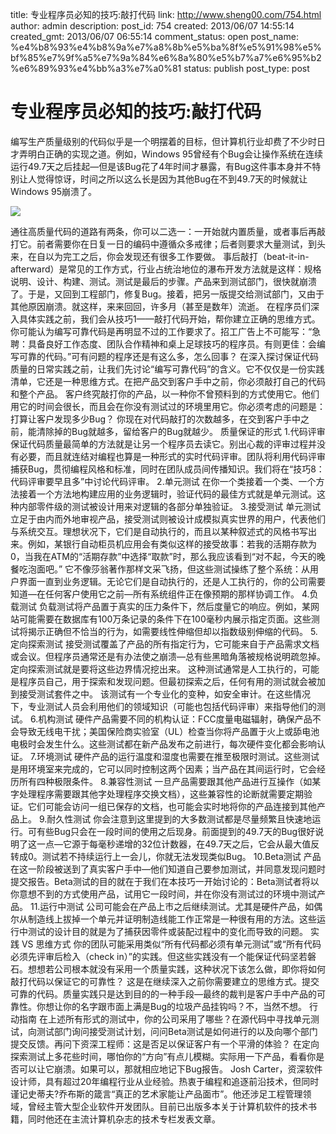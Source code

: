title: 专业程序员必知的技巧:敲打代码
link: http://www.sheng00.com/754.html
author: admin
description: 
post_id: 754
created: 2013/06/07 14:55:14
created_gmt: 2013/06/07 06:55:14
comment_status: open
post_name: %e4%b8%93%e4%b8%9a%e7%a8%8b%e5%ba%8f%e5%91%98%e5%bf%85%e7%9f%a5%e7%9a%84%e6%8a%80%e5%b7%a7%e6%95%b2%e6%89%93%e4%bb%a3%e7%a0%81
status: publish
post_type: post

# 专业程序员必知的技巧:敲打代码

编写生产质量级别的代码似乎是一个明摆着的目标，但计算机行业却费了不少时日才弄明白正确的实现之道。例如，Windows 95曾经有个Bug会让操作系统在连续运行49.7天之后挂起—但是该Bug花了4年时间才暴露，有Bug这件事本身并不特别让人觉得惊讶，时间之所以这么长是因为其他Bug在不到49.7天的时候就让Windows 95崩溃了。 

![](/wp-content/uploads/2013/06/1359203vls3ipsvajjswsb.jpg)

通往高质量代码的道路有两条，你可以二选一：一开始就内置质量，或者事后再敲打它。前者需要你在日复一日的编码中遵循众多戒律；后者则要求大量测试，到头来，在自以为完工之后，你会发现还有很多工作要做。 事后敲打（beat-it-in-afterward）是常见的工作方式，行业占统治地位的瀑布开发方法就是这样：规格说明、设计、构建、测试。测试是最后的步骤。产品来到测试部门，很快就崩溃了。于是，又回到工程部门，修复Bug。接着，把另一版提交给测试部门，又由于其他原因崩溃。就这样，来来回回，许多月（甚至是数年）流逝。 在程序员们深入具体实践之前，我们会从技巧1——敲打代码开始，帮你建立正确的思维方式。 你可能认为编写可靠代码是再明显不过的工作要求了。招工广告上不可能写：“急聘：具备良好工作态度、团队合作精神和桌上足球技巧的程序员。有则更佳：会编写可靠的代码。”可有问题的程序还是有这么多，怎么回事？ 在深入探讨保证代码质量的日常实践之前，让我们先讨论“编写可靠代码”的含义。它不仅仅是一份实践清单，它还是一种思维方式。在把产品交到客户手中之前，你必须敲打自己的代码和整个产品。 客户终究敲打你的产品，以一种你不曾预料到的方式使用它。他们用它的时间会很长，而且会在你没有测试过的环境里用它。你必须考虑的问题是：打算让客户发现多少Bug？ 你现在对代码敲打的次数越多，在交到客户手中之前，能清除掉的Bug就越多，留给客户的Bug就越少。 质量保证的形式 1.代码评审 保证代码质量最简单的方法就是让另一个程序员去读它。别出心裁的评审过程并没有必要，而且就连结对编程也算是一种形式的实时代码评审。团队将利用代码评审捕获Bug，贯彻编程风格和标准，同时在团队成员间传播知识。我们将在“技巧8：代码评审要早且多”中讨论代码评审。 2.单元测试 在你一个类接着一个类、一个方法接着一个方法地构建应用的业务逻辑时，验证代码的最佳方式就是单元测试。这种内部零件级的测试被设计用来对逻辑的各部分单独验证。 3.接受测试 单元测试立足于由内而外地审视产品，接受测试则被设计成模拟真实世界的用户，代表他们与系统交互。理想状况下，它们是自动执行的，而且以某种叙述式的风格书写出来。例如，某银行自动柜员机应用会有类似这样的接受故事：若我的活期存款为0，当我在ATM的“活期存款”中选择“取款”时，那么我应该看到“对不起，今天的晚餐吃泡面吧。” 它不像莎翁著作那样文采飞扬，但这些测试操练了整个系统：从用户界面一直到业务逻辑。无论它们是自动执行的，还是人工执行的，你的公司需要知道—在任何客户使用它之前—所有系统组件正在像预期的那样协调工作。 4.负载测试 负载测试将产品置于真实的压力条件下，然后度量它的响应。例如，某网站可能需要在数据库有100万条记录的条件下在100毫秒内展示指定页面。这些测试将揭示正确但不恰当的行为，如需要线性伸缩但却以指数级别伸缩的代码。 5.定向探索测试 接受测试覆盖了产品的所有指定行为，它可能来自于产品需求文档或会议。但程序员通常还是有办法使之崩溃—总有些黑暗角落被规格说明疏忽掉。定向探索测试就是要将这些边界情况挖出来。 这种测试通常是人工执行的，可能是程序员自己，用于探索和发现问题。但最初探索之后，任何有用的测试就会被加到接受测试套件之中。 该测试有一个专业化的变种，如安全审计。在这些情况下，专业测试人员会利用他们的领域知识（可能也包括代码评审）来指导他们的测试。 6.机构测试 硬件产品需要不同的机构认证：FCC度量电磁辐射，确保产品不会导致无线电干扰；美国保险商实验室（UL）检查当你将产品置于火上或舔电池电极时会发生什么。这些测试都在新产品发布之前进行，每次硬件变化都会影响认证。 7.环境测试 硬件产品的运行温度和湿度也需要在推至极限时测试。这些测试是用环境室来完成的，它可以同时控制这两个因素；当产品在其间运行时，它会经历所有四种极限条件。 8.兼容性测试 一旦产品需要跟其他产品进行互操作（如某字处理程序需要跟其他字处理程序交换文档），这些兼容性的论断就需要定期验证。它们可能会访问一组已保存的文档，也可能会实时地将你的产品连接到其他产品上。 9.耐久性测试 你会注意到这里提到的大多数测试都是尽量频繁且快速地运行。可有些Bug只会在一段时间的使用之后现身。前面提到的49.7天的Bug很好说明了这一点—它源于每毫秒递增的32位计数器，在49.7天之后，它会从最大值反转成0。测试若不持续运行上一会儿，你就无法发现类似Bug。 10.Beta测试 产品在这一阶段被送到了真实客户手中—他们知道自己要参加测试，并同意发现问题时提交报告。Beta测试的目的就在于我们在本技巧一开始讨论的：Beta测试者将以你意想不到的方式使用产品，试用它一段时间，并在你没有测试过的环境中测试产品。 11.运行中测试 公司可能会在产品上市之后继续测试。尤其是硬件产品，如偶尔从制造线上拔掉一个单元并证明制造线能工作正常是一种很有用的方法。这些运行中测试的设计目的就是为了捕获因零件或装配过程中的变化而导致的问题。 实践 VS 思维方式 你的团队可能采用类似“所有代码都必须有单元测试”或“所有代码必须先评审后检入（check in）”的实践。但这些实践没有一个能保证代码坚若磐石。想想若公司根本就没有采用一个质量实践，这种状况下该怎么做，即你将如何敲打代码以保证它的可靠性？ 这是在继续深入之前你需要建立的思维方式。提交可靠的代码。质量实践只是达到目的的一种手段—最终的裁判是客户手中产品的可靠性。你想让你的名字跟市面上满是Bug的垃圾产品挂钩吗？不，当然不想。 行动指南 在上述所有形式的测试中，你的公司采用了哪些？在源代码中寻找单元测试，向测试部门询问接受测试计划，问问Beta测试是如何进行的以及向哪个部门提交反馈。再问下资深工程师：这是否足以保证客户有一个平滑的体验？ 在定向探索测试上多花些时间，哪怕你的“方向”有点儿模糊。实际用一下产品，看看你是否可以让它崩溃。如果可以，那就相应地记下Bug报告。 Josh Carter，资深软件设计师，具有超过20年编程行业从业经验。热衷于编程和追逐前沿技术，但同时谨记史蒂夫?乔布斯的箴言“真正的艺术家能让产品面市”。他还涉足工程管理领域，曾经主管大型企业软件开发团队。目前已出版多本关于计算机软件的技术书籍，同时他还在主流计算机杂志的技术专栏发表文章。